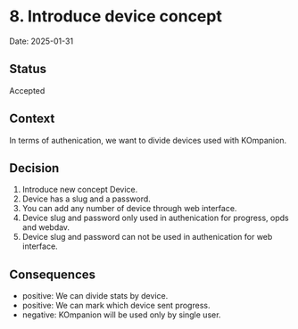 # 8. Introduce device concept

Date: 2025-01-31

## Status

Accepted

## Context

In terms of authenication, we want to divide devices used with KOmpanion.

## Decision

1. Introduce new concept Device.
2. Device has a slug and a password.
3. You can add any number of device through web interface.
4. Device slug and password only used in authenication for progress, opds and webdav.
5. Device slug and password can not be used in authenication for web interface.

## Consequences

- positive: We can divide stats by device.
- positive: We can mark which device sent progress.
- negative: KOmpanion will be used only by single user.
